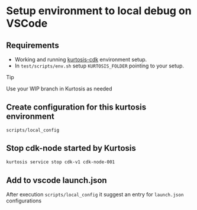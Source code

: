 # Setup environment to local debug on VSCode

## Requirements

* Working and running [kurtosis-cdk](https://github.com/0xPolygon/kurtosis-cdk) environment setup.
* In `test/scripts/env.sh` setup `KURTOSIS_FOLDER` pointing to your setup.

> [!TIP]
> Use your WIP branch in Kurtosis as needed

## Create configuration for this kurtosis environment

```
scripts/local_config
```

## Stop cdk-node started by Kurtosis

```bash
kurtosis service stop cdk-v1 cdk-node-001
```

## Add to vscode launch.json

After execution `scripts/local_config` it suggest an entry for `launch.json` configurations
